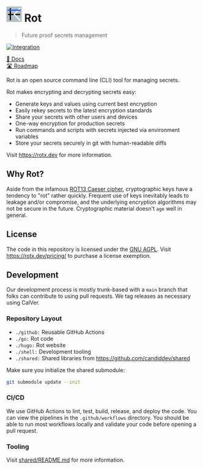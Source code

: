 # <img alt=logo src=rot.png width=40px> Rot

> Future proof secrets management

[![Integration](https://github.com/candiddev/rot/actions/workflows/integration.yaml/badge.svg?branch=main)](https://github.com/candiddev/rot/actions/workflows/integration.yaml)

[:book: Docs](https://rotx.dev/docs/)\
[:motorway: Roadmap](https://github.com/orgs/candiddev/projects/6/views/31)

Rot is an open source command line (CLI) tool for managing secrets.

Rot makes encrypting and decrypting secrets easy:

- Generate keys and values using current best encryption
- Easily rekey secrets to the latest encryption standards
- Share your secrets with other users and devices
- One-way encryption for production secrets
- Run commands and scripts with secrets injected via environment variables
- Store your secrets securely in git with human-readable diffs

Visit https://rotx.dev for more information.

## Why Rot?

Aside from the infamous [ROT13 Caeser cipher](https://en.wikipedia.org/wiki/ROT13), cryptographic keys have a tendency to "rot" rather quickly.  Frequent use of keys inevitably leads to leakage and/or compromise, and the underlying encryption algorithms may not be secure in the future.  Cryptographic material doesn't `age` well in general.

## License

The code in this repository is licensed under the [GNU AGPL](https://www.gnu.org/licenses/agpl-3.0.en.html).  Visit https://rotx.dev/pricing/ to purchase a license exemption.

## Development

Our development process is mostly trunk-based with a `main` branch that folks can contribute to using pull requests.  We tag releases as necessary using CalVer.

### Repository Layout

- `./github:` Reusable GitHub Actions
- `./go:` Rot code
- `./hugo:` Rot website
- `./shell:` Development tooling
- `./shared:` Shared libraries from https://github.com/candiddev/shared

Make sure you initialize the shared submodule:

```bash
git submodule update --init
```

### CI/CD

We use GitHub Actions to lint, test, build, release, and deploy the code.  You can view the pipelines in the `.github/workflows` directory.  You should be able to run most workflows locally and validate your code before opening a pull request.

### Tooling

Visit [shared/README.md](shared/README.md) for more information.
